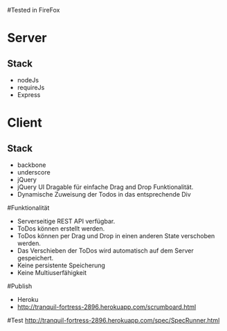 #Tested in
FireFox

# Server

## Stack

- nodeJs
- requireJs
- Express 

# Client

## Stack
- backbone
- underscore
- jQuery
- jQuery UI Dragable für einfache Drag and Drop Funktionalität.
- Dynamische Zuweisung der Todos in das entsprechende Div


#Funktionalität
- Serverseitige REST API verfügbar.
- ToDos können erstellt werden.
- ToDos können per Drag und Drop in einen anderen State verschoben werden.
- Das Verschieben der ToDos wird automatisch auf dem Server gespeichert.
- Keine persistente Speicherung
- Keine Multiuserfähigkeit

#Publish
- Heroku
- http://tranquil-fortress-2896.herokuapp.com/scrumboard.html

#Test
http://tranquil-fortress-2896.herokuapp.com/spec/SpecRunner.html
